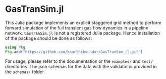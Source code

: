 # GasTranSim.jl

This Julia package implements an explicit staggered grid method to perform forward simulation of the full transient gas flow dynamics in a pipeline network. 
``GasTranSim.jl`` is not a registered Julia package. Hence installation of the package should be done as follows:

```julia 
using Pkg
Pkg.add("https://github.com/kaarthiksundar/GasTranSim.jl.git")
```

For usage, please refer to the documentation or the ``examples/`` and ``test/`` directories. The json schemas for the data with the validator is provided in the ``schemas/`` folder. 